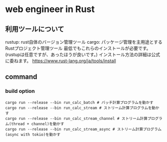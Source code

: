 # web engineer in Rust

## 利用ツールについて
rustup: rust自体のバージョン管理ツール
cargo: パッケージ管理を主用途とするRustプロジェクト管理ツール
最低でもこれらのインストールが必要です。(rustupは任意ですが、あったほうが良いです。)
インストール方法の詳細は公式に委ねます。
https://www.rust-lang.org/ja/tools/install

## command
### build option
```
cargo run --release --bin run_calc_batch # バッチ計算プログラムを動かす
cargo run --release --bin run_calc_stream # ストリーム計算プログラムを動かす
cargo run --release --bin run_calc_stream_channel # ストリーム計算プログラム(thread + channel)を動かす
cargo run --release --bin run_calc_stream_async # ストリーム計算プログラム(async with tokio)を動かす
```
